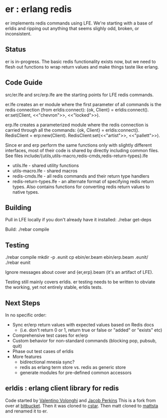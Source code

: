 er : erlang redis
=================

er implements redis commands using LFE.  We're starting
with a base of erldis and ripping out anything that seems slighly odd,
broken, or inconsistent.

Status
------
er is in-progress.  The basic redis functionality exists now, but we need to
flesh out functions to wrap return values and make things taste like erlang.

Code Guide
----------
src/er.lfe and src/erp.lfe are the starting points for LFE redis commands.

er.lfe creates an er module where the first parameter of all commands is the
redis connection (from erldis:connect):
  {ok, Client} = erldis:connect().
  er:set(Client, <<"chevron">>, <<"locked">>).

erp.lfe creates a parameterized module where the redis connection is carried
through all the commands:
  {ok, Client} = erldis:connect().
  RedisClient = erp:new(Client).
  RedisClient:set(<<"artist">>, <<"pallett">>).

Since er and erp perform the same functions only with slightly different
interfaces, most of their code is shared by directly including common files.
See files include/{utils,utils-macro,redis-cmds,redis-return-types}.lfe
 * utils.lfe - shared utility functions
 * utils-macro.lfe - shared macros
 * redis-cmds.lfe - all redis commands and their return type handlers
 * redis-return-types.lfe - an alternate format of specifying  redis return types.
   Also contains functions for converting redis return values to native types.

Building
--------

Pull in LFE locally if you don't already have it installed:
  ./rebar get-deps

Build:
  ./rebar compile

Testing
-------

  ./rebar compile
  mkdir -p .eunit
  cp ebin/er.beam ebin/erp.beam .eunit/
  ./rebar eunit

Ignore messages about cover and {er,erp}.beam (it's an artifact of LFE).

Testing still mainly covers erldis.  er testing needs to be written to obviate
the working, yet not entirely stable, erldis tests.

Next Steps
----------

In no specific order:
  * Sync er/erp return values with expected values based on Redis docs
    * (i.e. don't return 0 or 1, return true or false or "added" or "exists" etc)
  * Comprehensive test cases for er/erp
  * Custom behavior for non-standard commands (blocking pop, pubsub, quit)
  * Phase out test cases of erldis
  * More features
    * bidirectional mnesia sync?
    * redis as erlang term store vs. redis as generic store
    * generate modules for pre-defined common accessors

erldis : erlang client library for redis
----------------------------------------

Code started by [Valentino Volonghi](http://bitbucket.org/dialtone/) and [Jacob Perkins](http://bitbucket.org/japerk/)
This is a fork from over at [bitbucket](http://bitbucket.org/japerk/erldis).
Then it was cloned to [cstar](http://github.com/cstar/erldis).
Then matt cloned to [mattsta](http://github.com/mattsta/er) and renamed it to er.
